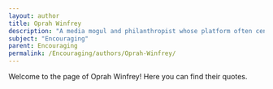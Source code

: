 ```yaml
---
layout: author
title: Oprah Winfrey
description: "A media mogul and philanthropist whose platform often centers around encouraging individuals through personal stories and self-improvement advice."
subject: "Encouraging"
parent: Encouraging
permalink: /Encouraging/authors/Oprah-Winfrey/
---
```


Welcome to the page of Oprah Winfrey! Here you can find their quotes.
